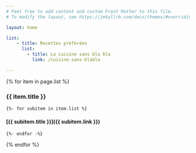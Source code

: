 ```yaml
---
# Feel free to add content and custom Front Matter to this file.
# To modify the layout, see https://jekyllrb.com/docs/themes/#overriding-theme-defaults

layout: home

list:
    - title: Recettes préférées
      list:
        - title: La cuisine sans bla bla
          link: /cuisine-sans-blabla

---
```


{% for item in page.list %}
### {{ item.title }}
    {%- for subitem in item.list %}
#### [{{ subitem.title }}]({{ subitem.link }})
    {%- endfor -%}
{% endfor %}

